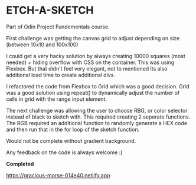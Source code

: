 # ETCH-A-SKETCH
Part of Odin Project Fundementals course.

First challenge was getting the canvas grid to adjust depending on size (between 10x10 and 100x100)

I could get a very hacky solution by always creating 10000 squares (most needed) + hiding overflow with CSS on the container. This was using Flexbox. But that didn't feel very elegant, not to mentioned its also additional load time to create additional divs.

I refactored the code from Flexbox to Grid which was a good decision. Grid was a good solution using repeat() to dynamically adjust the number of cells in grid with the range input element.

The next challenge was allowing the user to choose RBG, or color selector instead of black to sketch with. This required creating 2 seperate functions. The RGB required an additional function to randomly generate a HEX code and then run that in the for loop of the sketch function.

Would not be complete without gradient background.

Any feedback on the code is always welcome :)

**Completed**

https://gracious-morse-014e40.netlify.app
